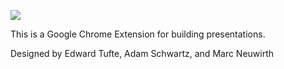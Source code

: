 ![](https://raw.github.com/edwardtufte/presenter/master/unpacked-extension/icons/icon48.png)

This is a Google Chrome Extension for building presentations.

Designed by Edward Tufte, Adam Schwartz, and Marc Neuwirth